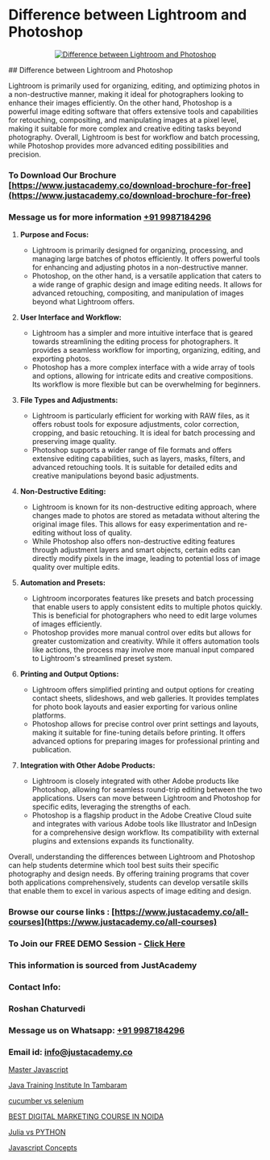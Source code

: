 # Difference between Lightroom and Photoshop

<p align="center">
  <a href="https://justacademy.co/all-courses">
    <img src="https://ibb.co/CngWr2j" alt="Difference between Lightroom and Photoshop">
  </a>
</p>
## Difference between Lightroom and Photoshop

Lightroom is primarily used for organizing, editing, and optimizing photos in a non-destructive manner, making it ideal for photographers looking to enhance their images efficiently. On the other hand, Photoshop is a powerful image editing software that offers extensive tools and capabilities for retouching, compositing, and manipulating images at a pixel level, making it suitable for more complex and creative editing tasks beyond photography. Overall, Lightroom is best for workflow and batch processing, while Photoshop provides more advanced editing possibilities and precision.
### To Download Our Brochure [https://www.justacademy.co/download-brochure-for-free](https://www.justacademy.co/download-brochure-for-free)
### Message us for more information [+91 9987184296](https://api.whatsapp.com/send?phone=919987184296)
1) **Purpose and Focus:**
   - Lightroom is primarily designed for organizing, processing, and managing large batches of photos efficiently. It offers powerful tools for enhancing and adjusting photos in a non-destructive manner.
   - Photoshop, on the other hand, is a versatile application that caters to a wide range of graphic design and image editing needs. It allows for advanced retouching, compositing, and manipulation of images beyond what Lightroom offers.

2) **User Interface and Workflow:**
   - Lightroom has a simpler and more intuitive interface that is geared towards streamlining the editing process for photographers. It provides a seamless workflow for importing, organizing, editing, and exporting photos.
   - Photoshop has a more complex interface with a wide array of tools and options, allowing for intricate edits and creative compositions. Its workflow is more flexible but can be overwhelming for beginners.

3) **File Types and Adjustments:**
   - Lightroom is particularly efficient for working with RAW files, as it offers robust tools for exposure adjustments, color correction, cropping, and basic retouching. It is ideal for batch processing and preserving image quality.
   - Photoshop supports a wider range of file formats and offers extensive editing capabilities, such as layers, masks, filters, and advanced retouching tools. It is suitable for detailed edits and creative manipulations beyond basic adjustments.

4) **Non-Destructive Editing:**
   - Lightroom is known for its non-destructive editing approach, where changes made to photos are stored as metadata without altering the original image files. This allows for easy experimentation and re-editing without loss of quality.
   - While Photoshop also offers non-destructive editing features through adjustment layers and smart objects, certain edits can directly modify pixels in the image, leading to potential loss of image quality over multiple edits.

5) **Automation and Presets:**
   - Lightroom incorporates features like presets and batch processing that enable users to apply consistent edits to multiple photos quickly. This is beneficial for photographers who need to edit large volumes of images efficiently.
   - Photoshop provides more manual control over edits but allows for greater customization and creativity. While it offers automation tools like actions, the process may involve more manual input compared to Lightroom's streamlined preset system.

6) **Printing and Output Options:**
   - Lightroom offers simplified printing and output options for creating contact sheets, slideshows, and web galleries. It provides templates for photo book layouts and easier exporting for various online platforms.
   - Photoshop allows for precise control over print settings and layouts, making it suitable for fine-tuning details before printing. It offers advanced options for preparing images for professional printing and publication.

7) **Integration with Other Adobe Products:**
   - Lightroom is closely integrated with other Adobe products like Photoshop, allowing for seamless round-trip editing between the two applications. Users can move between Lightroom and Photoshop for specific edits, leveraging the strengths of each.
   - Photoshop is a flagship product in the Adobe Creative Cloud suite and integrates with various Adobe tools like Illustrator and InDesign for a comprehensive design workflow. Its compatibility with external plugins and extensions expands its functionality.

Overall, understanding the differences between Lightroom and Photoshop can help students determine which tool best suits their specific photography and design needs. By offering training programs that cover both applications comprehensively, students can develop versatile skills that enable them to excel in various aspects of image editing and design.

### Browse our course links : [https://www.justacademy.co/all-courses](https://www.justacademy.co/all-courses) 
### To Join our FREE DEMO Session - [Click Here](https://www.justacademy.co/register-for-course-demo)


### This information is sourced from JustAcademy
### Contact Info:
### Roshan Chaturvedi
### Message us on Whatsapp: [+91 9987184296](https://api.whatsapp.com/send?phone=919987184296)
### Email id: [info@justacademy.co](mailto:info@justacademy.co)
                
[Master Javascript](https://www.linkedin.com/pulse/master-javascript-justacademy-delhi-4xz6c?trackingId=fY6fDRgbLEisPDPTggMUHA%3D%3D&lipi=urn%3Ali%3Apage%3Ad_flagship3_company_admin%3BXd%2B4Zk9XQtOyhr1jBDUlIA%3D%3D)

[Java Training Institute In Tambaram](https://www.linkedin.com/pulse/java-training-institute-tambaram-justacademy-las-vegas-8hakf?trackingId=sw0lI4Bu7LjCLR%2FsCosMjg%3D%3D&lipi=urn%3Ali%3Apage%3Ad_flagship3_company_admin%3BSRVvZqxTRJ2BK3zMbr9wpQ%3D%3D)

[cucumber vs selenium](https://medium.com/@prempja40/cucumber-vs-selenium-abe5ebd1978b)

[BEST DIGITAL MARKETING COURSE IN NOIDA](https://medium.com/@mahi3106/best-digital-marketing-course-in-noida-efbbc7dc40b9)

[Julia vs PYTHON](https://justacademyin.github.io/justacademy/julia-vs-python)

[Javascript Concepts](https://justacademyin.github.io/justacademy/javascript-concepts)

